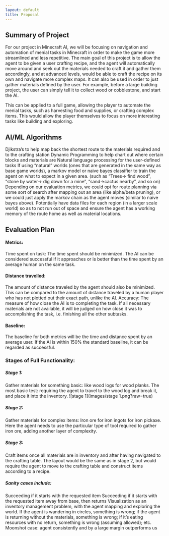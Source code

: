 ```yaml
---
layout: default
title: Proposal
---
```


## Summary of Project

For our project in Minecraft AI, we will be focusing on navigation and automation of menial tasks in Minecraft in order to make the game more streamlined and less repetitive. The main goal of this project is to allow the agent to be given a user crafting recipe, and the agent will automatically move around and seek out the materials needed to craft it and gather them accordingly, and at advanced levels, would be able to craft the recipe on its own and navigate more complex maps. It can also be used in order to just gather materials defined by the user. For example, before a large building project, the user can simply tell it to collect wood or cobblestone, and start the AI.

This can be applied to a full game, allowing the player to automate the menial tasks, such as harvesting food and supplies, or crafting complex items. This would allow the player themselves to focus on more interesting tasks like building and exploring.

## AI/ML Algorithms
Djikstra’s to help map back the shortest route to the materials required and to the crafting station
Dynamic Programming to help chart out where certain blocks and materials are
Natural language processing for the user-defined tasks
If using “natural” worlds (ones that are generated in the same way as base game worlds), a markov model or naive bayes classifier to train the agent on what to expect in a given area. (such as “Trees-> find wood”, “stone by water-> dig down for a mine”, “sand->cactus nearby”, and so on)
Depending on our evaluation metrics, we could opt for route planning via some sort of search after mapping out an area (like alpha/beta pruning), or we could just apply the markov chain as the agent moves (similar to naive bayes above). Potentially have data files for each region (in a larger scale world) so as to not run out of space and ensure the agent has a working memory of the route home as well as material locations.


## Evaluation Plan

#### Metrics:
Time spent on task: The time spent should be minimized. The AI can be considered successful if it approaches or is better than the time spent by an average human on the same task.

#### Distance travelled: 
The amount of distance traveled by the agent should also be minimized. This can be compared to the amount of distance traveled by a human player who has not plotted out their exact path, unlike the AI.
Accuracy: The measure of how close the AI is to completing the task. If all necessary materials are not available, it will be judged on how close it was to accomplishing the task, i.e. finishing all the other subtasks.

#### Baseline:
The baseline for both metrics will be the time and distance spent by an average user. If the AI is within 150% the standard baseline, it can be regarded as successful.

### Stages of Full Functionality:

##### Stage 1: 
Gather materials for something basic: like wood logs for wood planks. The most basic test: requiring the agent to travel to the wood log and break it, and place it into the inventory.
![stage 1](images/stage 1.png?raw=true)

##### Stage 2: 
Gather materials for complex items: Iron ore for iron ingots for iron pickaxe. Here the agent needs to use the particular type of tool required to gather iron ore, adding another layer of complexity.

##### Stage 3: 
Craft items once all materials are in inventory and after having navigated to the crafting table. The layout would be the same as in stage 2, but would require the agent to move to the crafting table and construct items according to a recipe.

##### Sanity cases include: 
Succeeding if it starts with the requested item
Succeeding if it starts with the requested item away from base, then returns
Visualization as an inventory management problem, with the agent mapping and exploring the world. If the agent is wandering in circles, something is wrong; if the agent is returning without the materials, something is wrong; if it’s eating resources with no return, something is wrong (assuming allowed); etc.
Moonshot case: agent consistently and by a large margin outperforms us
